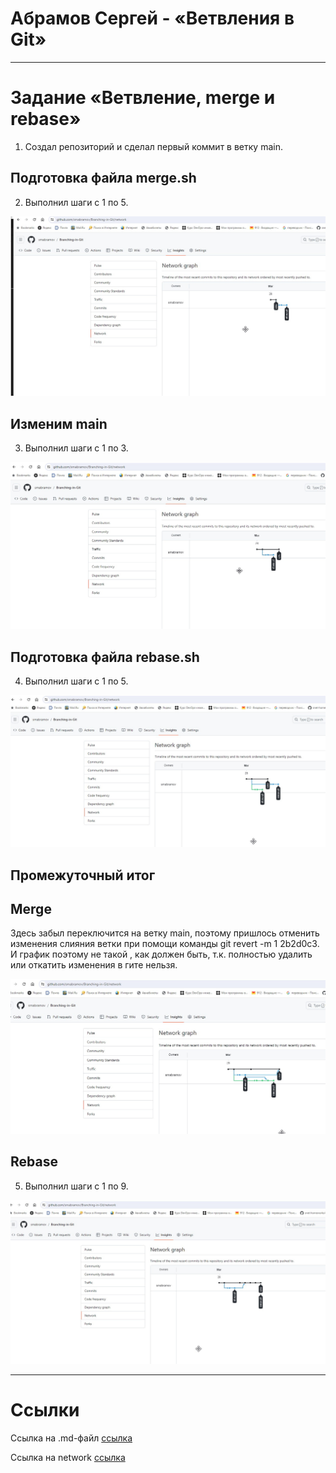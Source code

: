 # Абрамов Сергей - «Ветвления в Git»

---

# Задание «Ветвление, merge и rebase»

1. Создал репозиторий и сделал первый коммит в ветку main.

## Подготовка файла merge.sh

2. Выполнил шаги с 1 по 5.  

![gitb](https://github.com/smabramov/Branching-in-Git/blob/2127a23d12cab4e35a7cb802afaaa7f202433e9a/jpg/gitb.jpg)

## Изменим main

3. Выполнил шаги с 1 по 3.

![gitb1](https://github.com/smabramov/Branching-in-Git/blob/2127a23d12cab4e35a7cb802afaaa7f202433e9a/jpg/gitb1.jpg)

## Подготовка файла rebase.sh

4. Выполнил шаги с 1 по 5. 

![gitb2](https://github.com/smabramov/Branching-in-Git/blob/2127a23d12cab4e35a7cb802afaaa7f202433e9a/jpg/gitb2.jpg)

## Промежуточный итог

## Merge 

Здесь забыл переключится на ветку main, поэтому пришлось отменить изменения слияния ветки при помощи команды git revert -m 1 2b2d0c3. И график поэтому не такой , как должен быть, т.к. полностью удалить или откатить изменения в гите нельзя.

![gitb3](https://github.com/smabramov/Branching-in-Git/blob/2127a23d12cab4e35a7cb802afaaa7f202433e9a/jpg/gitb3.jpg)

## Rebase

5. Выполнил шаги с 1 по 9.

![gitb4](https://github.com/smabramov/Branching-in-Git/blob/2127a23d12cab4e35a7cb802afaaa7f202433e9a/jpg/gitb4.jpg)

---

# Ссылки

Ссылка на .md-файл [ссылка](https://github.com/smabramov/Branching-in-Git/blob/3decd7a34d37a285468b9000daecae056a7172a4/README.md)

Ссылка на network  [ссылка](https://github.com/smabramov/Branching-in-Git/network)





